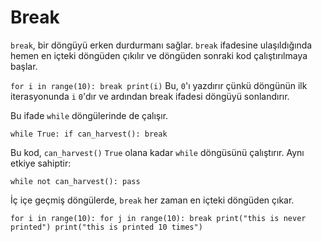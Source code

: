 # Break
`break`, bir döngüyü erken durdurmanı sağlar. `break` ifadesine ulaşıldığında hemen en içteki döngüden çıkılır ve döngüden sonraki kod çalıştırılmaya başlar.

`for i in range(10):
	break
print(i)`
Bu, `0`'ı yazdırır çünkü döngünün ilk iterasyonunda `i` `0`'dır ve ardından break ifadesi döngüyü sonlandırır.

Bu ifade `while` döngülerinde de çalışır.

`while True:
	if can_harvest():
		break`

Bu kod, `can_harvest()` `True` olana kadar `while` döngüsünü çalıştırır.
Aynı etkiye sahiptir:

`while not can_harvest():
	pass`

İç içe geçmiş döngülerde, `break` her zaman en içteki döngüden çıkar.

`for i in range(10):
	for j in range(10):
		break
		print("this is never printed")
	print("this is printed 10 times")`